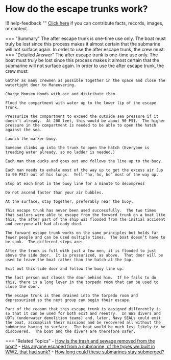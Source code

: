 # How do the escape trunks work?

!!! help-feedback ""
    <a href="/feedback/" data-feedback-link>Click here</a>
    if you can contribute facts, records, images, or context…

<a id="summary"></a>
=== "Summary"
    The after escape trunk is one-time use only. The boat must truly be lost since this process makes it almost certain that the submarine will not surface again. In order to use the after escape trunk, the crew must:
=== "Detailed Answer"
    The after escape trunk is one-time use only.  The boat must truly be lost since this process makes it almost certain that the submarine will not surface again.  In order to use the after escape trunk, the crew must:

    Gather as many crewmen as possible together in the space and close the watertight door to Maneuvering.

    Charge Momsen Hoods with air and distribute them.

    Flood the compartment with water up to the lower lip of the escape trunk.

    Pressurize the compartment to exceed the outside sea pressure if it doesn’t already.  At 200 feet, this would be about 90 PSI.  The higher pressure in the compartment is needed to be able to open the hatch against the sea.

    Launch the marker buoy.

    Someone climbs up into the trunk to open the hatch (Everyone is treading water already, so no ladder is needed.)

    Each man then ducks and goes out and follows the line up to the buoy.

    Each man needs to exhale most of the way up to get the excess air (up to 90 PSI) out of his lungs.  Yell “ho, ho, ho” most of the way up.

    Stop at each knot in the buoy line for a minute to decompress

    Do not ascend faster than your air bubbles.

    At the surface, stay together, preferably near the buoy.

    This escape trunk has never been used successfully.  The two times that sailors were able to escape from the forward trunk on a boat like this, the after part of the ship was flooded from the initial accident and everyone aft had already died.

    The forward escape trunk works on the same principles but holds far fewer people and can be used multiple times.  The boat doesn’t have to be sunk.  The different steps are:

    After the trunk is full with just a few men, it is flooded to just above the side door.  It is pressurized, as above.  That door will be used to leave the boat rather than the hatch at the top.

    Exit out this side door and follow the buoy line up.

    The last person out closes the door behind him.  If he fails to do this, there is a long lever in the torpedo room that can be used to close the door.

    The escape trunk is then drained into the torpedo room and depressurized so the next group can begin their escape.

    Part of the reason that this escape trunk is designed differently is so that it can be used for both exit and reentry.  In WW2 divers and UDTs (underwater demolition teams) and, later, Navy SEALs could exit the boat, accomplish their missions and be recovered all without the submarine having to surface.  The boat would be much less likely to be discovered.  The boat and the divers are therefore safer.
=== "Related Topics"
    - [How is the trash and sewage removed from the boat?](./how-is-the-trash-and-sewage-removed-from-the-boat.md#summary)
    - [Has anyone escaped from a submarine, of the types we built in WW2, that had sunk?](./has-anyone-escaped-from-a-submarine-of-the-types-we-built-in-ww2-that-had-sunk.md#summary)
    - [How long could these submarines stay submerged?](./how-long-could-these-submarines-stay-submerged.md#summary)